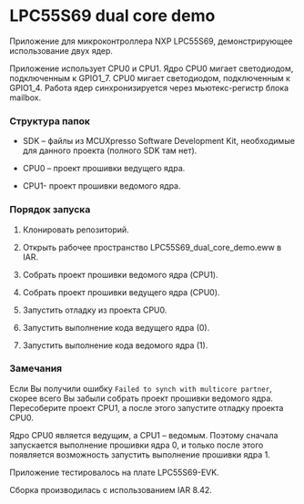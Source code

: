 # LPC55S69 dual core demo
Приложение для микроконтроллера NXP LPC55S69, демонстрирующее использование двух ядер.

Приложение использует CPU0 и CPU1. Ядро CPU0 мигает светодиодом, подключенным к GPIO1_7. CPU0 мигает светодиодом, подключенным к GPIO1_4. Работа ядер синхронизируется через мьютекс-регистр блока mailbox.

### Структура папок 

* SDK – файлы из MCUXpresso Software Development Kit, необходимые для данного проекта (полного SDK там нет).

* CPU0 – проект прошивки ведущего ядра.

* CPU1- проект прошивки ведомого ядра.

### Порядок запуска 

1. Клонировать репозиторий.

2. Открыть рабочее пространство LPC55S69_dual_core_demo.eww в IAR.

3. Собрать проект прошивки ведомого ядра (CPU1).

4. Собрать проект прошивки ведущего ядра (CPU0).

5. Запустить отладку из проекта CPU0.

6. Запустить выполнение кода ведущего ядра (0).

7. Запустить выполнение кода ведомого ядра (1).

### Замечания

Если Вы получили ошибку `Failed to synch with multicore partner`, скорее всего Вы забыли собрать проект прошивки ведомого ядра. Пересоберите проект CPU1, а после этого запустите отладку проекта CPU0.

Ядро CPU0 является ведущим, а CPU1 – ведомым. Поэтому сначала запускается выполнение прошивки ядра 0, и только после этого появляется возможность запустить выполнение прошивки ядра 1.

Приложение тестировалось на плате LPC55S69-EVK.

Сборка производилась с использованием IAR 8.42.